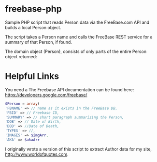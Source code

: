 freebase-php
============

Sample PHP script that reads Person data via the FreeBase.com API and builds a local Person object.

The script takes a Person name and calls the FreeBase REST service for a summary of that Person, if found.

The domain object (Person), consists of only parts of the entire Person object returned:

Helpful Links
============
You need a 
The Freebase API documentation can be found here: https://developers.google.com/freebase/


```php
$Person = array(
'FBNAME' => // name as it exists in the FreeBase DB,
'FBID' => // Freebase ID,
'SUMMARY' => // short paragraph summarizing the Person,
'DOB' => // Date of Birth,
'DOD' => //Date of Death,
'TYPES' => //,
'IMAGES' => $imgArr,
'AKA' => $akaArr
```


I originally wrote a version of this script to extract Author data for my site, http://www.worldofquotes.com.
